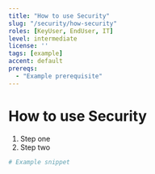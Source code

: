 ```yaml
---
title: "How to use Security"
slug: "/security/how-security"
roles: [KeyUser, EndUser, IT]
level: intermediate
license: ''
tags: [example]
accent: default
prereqs:
  - "Example prerequisite"
---
```


# How to use Security

1. Step one
2. Step two

```powershell
# Example snippet
```
